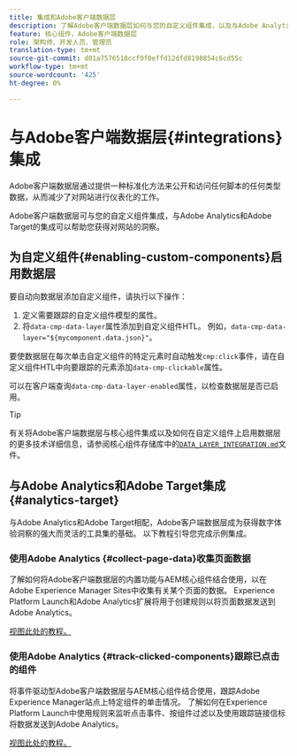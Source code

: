 ```yaml
---
title: 集成和Adobe客户端数据层
description: 了解Adobe客户端数据层如何与您的自定义组件集成，以及与Adobe Analytics和Adobe Target的集成如何帮助您深入了解您的网站
feature: 核心组件，Adobe客户端数据层
role: 架构师、开发人员、管理员
translation-type: tm+mt
source-git-commit: d01a7576518ccf9f0effd12dfd8198854c6cd55c
workflow-type: tm+mt
source-wordcount: '425'
ht-degree: 0%

---
```



# 与Adobe客户端数据层{#integrations}集成

Adobe客户端数据层通过提供一种标准化方法来公开和访问任何脚本的任何类型数据，从而减少了对网站进行仪表化的工作。

Adobe客户端数据层可与您的自定义组件集成，与Adobe Analytics和Adobe Target的集成可以帮助您获得对网站的洞察。

## 为自定义组件{#enabling-custom-components}启用数据层

要自动向数据层添加自定义组件，请执行以下操作：

1. 定义需要跟踪的自定义组件模型的属性。
1. 将`data-cmp-data-layer`属性添加到自定义组件HTL。 例如，`data-cmp-data-layer="${mycomponent.data.json}"`。

要使数据层在每次单击自定义组件的特定元素时自动触发`cmp:click`事件，请在自定义组件HTL中向要跟踪的元素添加`data-cmp-clickable`属性。

可以在客户端查询`data-cmp-data-layer-enabled`属性，以检查数据层是否已启用。

>[!TIP]
>
>有关将Adobe客户端数据层与核心组件集成以及如何在自定义组件上启用数据层的更多技术详细信息，请参阅核心组件存储库中的[`DATA_LAYER_INTEGRATION.md`](https://github.com/adobe/aem-core-wcm-components/blob/master/DATA_LAYER_INTEGRATION.md)文件。

## 与Adobe Analytics和Adobe Target集成{#analytics-target}

与Adobe Analytics和Adobe Target相配，Adobe客户端数据层成为获得数字体验洞察的强大而灵活的工具集的基础。 以下教程引导您完成示例集成。

### 使用Adobe Analytics {#collect-page-data}收集页面数据

了解如何将Adobe客户端数据层的内置功能与AEM核心组件结合使用，以在Adobe Experience Manager Sites中收集有关某个页面的数据。 Experience Platform Launch和Adobe Analytics扩展将用于创建规则以将页面数据发送到Adobe Analytics。

[视图此处的教程。](https://docs.adobe.com/content/help/en/experience-manager-learn/sites/integrations/analytics/collect-data-analytics.html)

### 使用Adobe Analytics {#track-clicked-components}跟踪已点击的组件

将事件驱动型Adobe客户端数据层与AEM核心组件结合使用，跟踪Adobe Experience Manager站点上特定组件的单击情况。 了解如何在Experience Platform Launch中使用规则来监听点击事件、按组件过滤以及使用跟踪链接信标将数据发送到Adobe Analytics。

[视图此处的教程。](https://docs.adobe.com/content/help/en/experience-manager-learn/sites/integrations/analytics/track-clicked-component.html)
